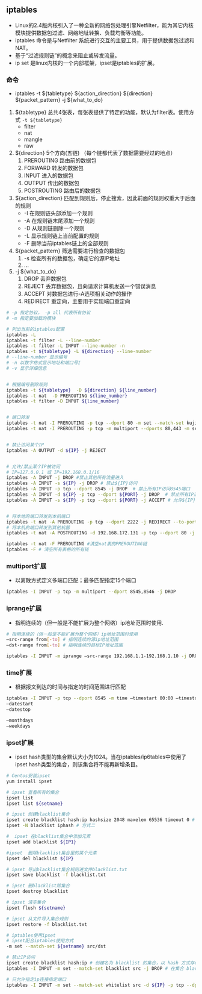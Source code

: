 
## iptables
- Linux的2.4版内核引入了一种全新的网络包处理引擎Netfilter，能为其它内核模块提供数据包过滤、网络地址转换、负载均衡等功能。
- iptables 命令是与Netfilter 系统进行交互的主要工具，用于提供数据包过滤和NAT。
- 基于“过滤规则链”的概念来阻止或转发流量。
- ip set 是linux内核的一个内部框架，ipset是iptables的扩展。

### 命令
- iptables -t ${tabletype} ${action_direction} ${direction}  ${packet_pattern} -j ${what_to_do}
1. ${tabletype} 总共4张表，每张表提供了特定的功能，默认为filter表。使用方式 ``-t ${tabletype}``
     - filter
     - nat
     - mangle
     - raw
2. ${direction} 5个方向(五链) （每个链都代表了数据需要经过的地点）
    1. PREROUTING 路由前的数据包
    2. FORWARD 转发的数据包
    3. INPUT 进入的数据包
    4. OUTPUT 传出的数据包
    5. POSTROUTING  路由后的数据包
3. ${action_direction}  匹配到规则后，停止搜索，因此前面的规则权重大于后面的规则
    - -I 在规则链头部添加一个规则
    - -A 在规则链末尾添加一个规则
    - -D 从规则链删除一个规则
    - -L 显示规则链上当前配置的规则
    - -F 删除当前iptables链上的全部规则
4. ${packet_pattern} 筛选需要进行检查的数据包
    1. -s 检查所有的数据包，确定它的源IP地址
    2. ...
5. -j ${what_to_do}
    1. DROP 丢弃数据包
    2. REJECT 丢弃数据包，且向请求计算机发送一个错误消息
    3. ACCEPT 对数据包进行-A选项相关动作的操作
    4. REDIRECT 重定向，主要用于实现端口重定向


```bash
# -p 指定协议， -p all 代表所有协议
# -m 指定要加载的模块
```

```bash
# 列出当前的iptables配置
iptables -L
iptables -t filter -L --line-number
iptables -t filter -L INPUT --line-number -n
iptables -t ${tabletype} -L ${direction} --line-number
# --line-number 显示编号
# -n 以数字格式显示地址和端口号I
# -v 显示详细信息


# 根据编号删除规则
iptables -t ${tabletype}  -D ${direction} ${line_number}
iptables -t nat  -D PREROUTING ${line_number}
iptables -t filter -D INPUT ${line_number}


# 端口转发
iptables -t nat -I PREROUTING -p tcp --dport 80 -m set --match-set kujiutest dst -j REDIRECT  --to-port 1080
iptables -t nat -I PREROUTING -p tcp -m multiport --dports 80,443 -m set --match-set kujiutest dst -j REDIRECT  --to-port 1080


# 禁止访问某个IP
iptables -A OUTPUT -d ${IP} -j REJECT


# 允许/禁止某个IP被访问
# IP=127.0.0.1 或 IP=192.168.0.1/16
iptables -A INPUT -j DROP #禁止其他所有流量进入
iptables -A INPUT -s ${IP} -j DROP # 禁止${IP}访问
iptables -A INPUT -p tcp --dport 8545 -j DROP  # 禁止所有IP访问8545端口
iptables -A INPUT -d ${IP} -p tcp --dport ${PORT} -j DROP  # 禁止所有IP通过TCP协议访问特${IP}:${PORT}
iptables -A INPUT -s ${IP} -p tcp --dport ${PORT} -j ACCEPT # 允许${IP}通过TCP协议访问本地的${PORT}端口


# 将本地的端口转发到本机端口
iptables -t nat -A PREROUTING -p tcp --dport 2222 -j REDIRECT --to-port 22
# 将本机的端口转发到其他机器
iptables -t nat -A POSTROUTING -d 192.168.172.131 -p tcp --dport 80 -j SNAT --to 192.168.172.130:80

iptables -t nat -F PREROUTING #清空nat表的PREROUTING链
iptables -F # 清空所有表格的所有链
```

### multiport扩展
- 以离散方式定义多端口匹配；最多匹配指定15个端口
```bash
iptables -I INPUT -p tcp -m multiport --dport 8545,8546 -j DROP 
```

### iprange扩展
- 指明连续的（但一般是不能扩展为整个网络）ip地址范围时使用.
```bash
# 指明连续的（但一般是不能扩展为整个网络）ip地址范围时使用
–src-range from[-to] # 指明连续的源ip地址范围
–dst-range from[-to] # 指明连续的目标IP地址范围

iptables -I INPUT -m iprange –src-range 192.168.1.1-192.168.1.10 -j DROP
```

### time扩展
- 根据报文到达的时间与指定的时间范围进行匹配
```bash
iptables -I INPUT -p tcp --dport 8545 -m time –timestart 00:00 –timestop 12:00 -j DROP
–datestart
–datestop

–monthdays
–weekdays
```

### ipset扩展
- ipset hash类型的集合默认大小为1024。当在iptables/ip6tables中使用了ipset hash类型的集合，则该集合将不能再新增条目。

```bash
# Centos安装ipset
yum install ipset

# ipset 查看所有的集合
ipset list
ipset list ${setname}

# ipset 创建blacklist集合
ipset create blacklist hash:ip hashsize 2048 maxelem 65536 timeout 0 # timeout表示多少秒后失效，0表示永久生效。集合的默认大小hashsize为2048；集合默认最大为65536
ipset -N blacklist iphash # 方式二

#  ipset 在blacklist集合中添加元素
ipset add blacklist ${IP1}

#ipset  删除blacklist集合里的某个元素
ipset del blacklist ${IP}

# ipset 导出blacklist集合规则进文件blacklist.txt
ipset save blacklist -f blacklist.txt

# ipset 删blacklist除集合
ipset destroy blacklist

# ipset 清空集合
ipset flush ${setname}

# ipset 从文件导入集合规则
ipset restore -f blacklist.txt
```

```bash
# iptables使用ipset
# ipset配合iptables使用方式
-m set --match-set ${setname} src/dst

# 禁止IP访问
ipset create blacklist hash:ip # 创建名为 blacklist 的集合，以 hash 方式存储，存储内容是 IP 地址
iptables -I INPUT -m set --match-set blacklist src -j DROP # 在集合 blacklist 里的IP将被过滤掉

# 只允许指定ip连接指定端口
iptables -I INPUT -m set --match-set whitelist src -d ${IP} -p tcp --dport ${PORT} -j ACCEPT # 通过whitelist的IP通过tcp协议访问${IP}:${PORT}
```
